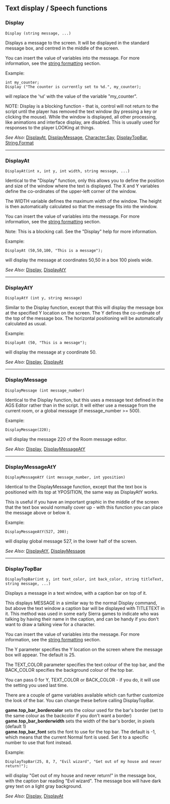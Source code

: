 ## Text display / Speech functions

### Display

    Display (string message, ...)

Displays a message to the screen. It will be displayed in the standard
message box, and centred in the middle of the screen.

You can insert the value of variables into the message. For more
information, see the [string formatting](StringFormats)
section.

Example:

    int my_counter;
    Display ("The counter is currently set to %d.", my_counter);

will replace the '`%d`' with the value of the variable "my_counter".

NOTE: Display is a blocking function - that is, control will not return
to the script until the player has removed the text window (by pressing
a key or clicking the mouse). While the window is displayed, all other
processing, like animations and interface display, are disabled. This is
usually used for responses to the player LOOKing at things.

*See Also:* [DisplayAt](DisplayAt#displayat),
[DisplayMessage](DisplayAt#displaymessage),
[Character.Say](Character#say),
[DisplayTopBar](DisplayAt#displaytopbar),
[String.Format](String#format)

---

### DisplayAt

    DisplayAt(int x, int y, int width, string message, ...)

Identical to the "Display" function, only this allows you to define the
position and size of the window where the text is displayed. The X and Y
variables define the co-ordinates of the upper-left corner of the
window.

The WIDTH variable defines the maximum width of the window. The height
is then automatically calculated so that the message fits into the
window.

You can insert the value of variables into the message. For more
information, see the [string formatting](StringFormats)
section.

Note: This is a blocking call. See the "Display" help for more
information.

Example:

    DisplayAt (50,50,100, "This is a message");

will display the message at coordinates 50,50 in a box 100 pixels wide.

*See Also:* [Display](DisplayAt#display),
[DisplayAtY](DisplayAt#displayaty)

---

### DisplayAtY

    DisplayAtY (int y, string message)

Similar to the Display function, except that this will display the
message box at the specified Y location on the screen. The Y defines the
co-ordinate of the top of the message box. The horizontal positioning
will be automatically calculated as usual.

Example:

    DisplayAt (50, "This is a message");

will display the message at y coordinate 50.

*See Also:* [Display](DisplayAt#display),
[DisplayAt](DisplayAt#displayat)

---

### DisplayMessage

    DisplayMessage (int message_number)

Identical to the Display function, but this uses a message text defined
in the AGS Editor rather than in the script. It will either use a message
from the current room, or a global message (if message_number >= 500).

Example:

    DisplayMessage(220);

will display the message 220 of the Room message editor.

*See Also:* [Display](DisplayAt#display),
[DisplayMessageAtY](DisplayAt#displaymessageaty)

---

### DisplayMessageAtY

    DisplayMessageAtY (int message_number, int yposition)

Identical to the DisplayMessage function, except that the text box is
positioned with its top at YPOSITION, the same way as DisplayAtY works.

This is useful if you have an important graphic in the middle of the
screen that the text box would normally cover up - with this function
you can place the message above or below it.

Example:

    DisplayMessageAtY(527, 200);

will display global message 527, in the lower half of the screen.

*See Also:* [DisplayAtY](DisplayAt#displayaty),
[DisplayMessage](DisplayAt#displaymessage)

---

### DisplayTopBar

    DisplayTopBar(int y, int text_color, int back_color, string titleText, string message, ...)

Displays a message in a text window, with a caption bar on top of it.

This displays MESSAGE in a similar way to the normal Display command,
but above the text window a caption bar will be displayed with TITLETEXT
in it. This method was used in some early Sierra games to indicate who
was talking by having their name in the caption, and can be handy if you
don't want to draw a talking view for a character.

You can insert the value of variables into the message. For more
information, see the [string formatting](StringFormats)
section.

The Y parameter specifies the Y location on the screen where the message
box will appear. The default is 25.

The TEXT_COLOR parameter specifies the text colour of the top bar, and
the BACK_COLOR specifies the background colour of the top bar.

You can pass 0 for Y, TEXT_COLOR or BACK_COLOR - if you do, it will
use the setting you used last time.

There are a couple of game variables available which can further
customize the look of the bar. You can change these before calling
DisplayTopBar.

**game.top_bar_bordercolor** sets the colour used for the bar's border
(set to the same colour as the backcolor if you don't want a border)<br>
**game.top_bar_borderwidth** sets the width of the bar's border, in
pixels (default 1)<br>
**game.top_bar_font** sets the font to use for the top bar. The
default is -1, which means that the current Normal font is used. Set it
to a specific number to use that font instead.

Example:

    DisplayTopBar(25, 8, 7, "Evil wizard", "Get out of my house and never return!");

will display "Get out of my house and never return!" in the message box,
with the caption bar reading "Evil wizard". The message box will have
dark grey text on a light gray background.

*See Also:* [Display](DisplayAt#display),
[DisplayAt](DisplayAt#displayat)
